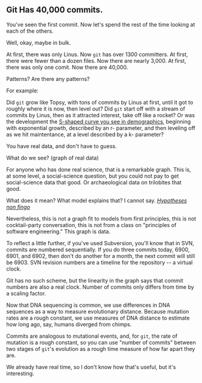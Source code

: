 ## Git Has 40,000 commits.

You've seen the first commit. Now let's spend the rest of the time looking at each of the others.

Well, okay, maybe in bulk.

At first, there was only Linus. Now `git` has over 1300 committers.
At first, there were fewer than a dozen files. Now there are nearly 3,000.
At first, there was only one comit. Now there are 40,000.

Patterns? Are there any patterns?

For example:

Did `git` grow like Topsy, with tons of commits by Linus at first, until it got to roughly where it is now, then level out?
Did `git` start off with a stream of commits by Linus, then as it attracted interest, take off like a rocket?
Or was the development the [S-shaped curve you see in demographics](https://en.wikipedia.org/wiki/R/K_selection_theory), beginning with exponential growth, described by an r- parameter, and then leveling off as we hit maintentance,
at a level described by a k- parameter?

You have real data, and don't have to guess.

What do we see?
(graph of real data)

For anyone who has done real science, that is a remarkable graph.
This is, at some level, a social-science question, but you could not pay to get social-science data that good.
Or archaeological data on trilobites that good.

What does it mean? What model explains that? I cannot say.
[*Hypotheses non fingo*](https://en.wikipedia.org/wiki/Hypotheses_non_fingo)

Nevertheless, this is not a graph fit to models from first principles, this is not cocktail-party conversation, this is not from a class on "principles of software engineering." This graph is data.

To reflect a little further, if you've used Subversion, you'll know that in SVN, commits are numbered sequentially.
If you do three commits today, 6900, 6901, and 6902, 
then don't do another for a month, the next commit will still be 6903. SVN revision numbers are a timeline for the repository -- a virtual clock.

Git has no such scheme, but the linearity in the graph says that commit numbers are also a real clock. Number of commits only differs from time by a scaling factor.

Now that DNA sequencing is common, we use differences in DNA sequences as a way to measure evolutionary distance. Because mutation rates are a rough constant, we use measures of DNA distance to estimate how long ago, say, humans diverged from chimps.

Commits are analogous to mutational events, and, for `git`, the rate of mutation is a rough constant, so you can use "number of commits" between two stages of `git`'s evolution as a rough time measure of how far apart they are.

We already have real time, so I don't know how that's useful, but it's interesting.
